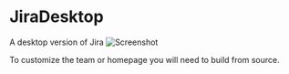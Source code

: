 # JiraDesktop
A desktop version of Jira
![Screenshot](http://i.imgur.com/ozkKDT7.png)

To customize the team or homepage you will need to build from source.
